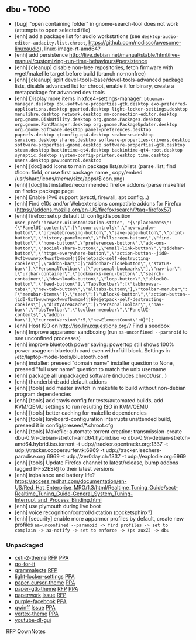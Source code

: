 ## dbu - TODO


 * [bug] "open containing folder" in gnome-search-tool does not work (attempts to open selected file)
 * [enh] add a package list for audio workstations (see `desktop-audio-editor-audacity.list.chroot`, https://github.com/nodiscc/awesome-linuxaudio), linux-image-rt-amd64?
 * [enh] add persistence http://live.debian.net/manual/stable/html/live-manual/customizing-run-time-behaviours#persistence
 * [enh] [cleanup] disable non-free repositories, fetch firmware with wget/makefile target before build (branch no-nonfree)
 * [enh] [cleanup] split devel-tools-base/devel-tools-advanced package lists, disable advanced list for chroot, enable it for binary, create a metapackage for advanced dev tools
 * [enh] Display more items in xfce4-settings-manager: `blueman-manager.desktop dbu-software-properties-gtk.desktop exo-preferred-applications.desktop gparted.desktop light-locker-settings.desktop menulibre.desktop network.desktop nm-connection-editor.desktop org.gnome.DiskUtility.desktop org.gnome.Packages.desktop org.gnome.FontManager.desktop org.gnome.PackageUpdater.desktop org.gnome.Software.desktop panel-preferences.desktop paprefs.desktop qtconfig-qt4.desktop seahorse.desktop services.desktop shares.desktop software-properties-drivers.desktop software-properties-gnome.desktop software-properties-gtk.desktop steam.desktop backintime-qt4.desktop backintime-qt4-root.desktop synaptic.desktop system-config-printer.desktop time.desktop users.desktop pavucontrol.desktop`
 * [enh] [doc] add icons to main package list/sublists (parse .list; find #Icon: field, or use first package name , copy/embed /usr/share/icons/$theme/$size/apps/$icon.png)
 * [enh] [doc] list installed/recommended firefox addons (parse makefile) on firefox package page
 * [enh] Enable IPv6 support (sysctl, firewall, apt config...)
 * [enh] Find e10s and/or Webextensions compatible addons for Firefox (https://addons.mozilla.org/en-US/firefox/search/?tag=firefox57)
 * [enh] firefox: setup default UI config/disposition `user_pref("browser.uiCustomization.state", "{\"placements\":{\"PanelUI-contents\":[\"zoom-controls\",\"new-window-button\",\"privatebrowsing-button\",\"save-page-button\",\"print-button\",\"history-panelmenu\",\"fullscreen-button\",\"find-button\",\"home-button\",\"preferences-button\",\"add-ons-button\",\"social-share-button\",\"email-link-button\",\"sidebar-button\",\"https-everywhere-button\",\"action-button--jid0-9xfbwuwnvpx4wwsfbwmcm4jj69ejetpack-self-destructing-cookies\"],\"addon-bar\":[\"addonbar-closebutton\",\"status-bar\"],\"PersonalToolbar\":[\"personal-bookmarks\"],\"nav-bar\":[\"urlbar-container\",\"bookmarks-menu-button\",\"search-container\",\"downloads-button\",\"loop-button\",\"ublock0-button\",\"feed-button\"],\"TabsToolbar\":[\"tabbrowser-tabs\",\"new-tab-button\",\"alltabs-button\"],\"toolbar-menubar\":[\"menubar-items\"]},\"seen\":[\"ublock0-button\",\"action-button--jid0-9xfbwuwnvpx4wwsfbwmcm4jj69ejetpack-self-destructing-cookies\"],\"dirtyAreaCache\":[\"PersonalToolbar\",\"nav-bar\",\"TabsToolbar\",\"toolbar-menubar\",\"PanelUI-contents\",\"addon-bar\"],\"currentVersion\":5,\"newElementCount\":0}");`
 * [enh] Host ISO on http://iso.linuxquestions.org/? Find a seedbox
 * [enh] Improve apparamor sandboxing (run `aa-unconfined --paranoid` to see unconfined processes)
 * [enh] improve bluetooth power saving: powertop still shows 100% power usage on bluetooth card even with rfkill block. Settings in /etc/laptop-mode-tools/bluetooth.conf
 * [enh] installer: preseed "domain name" installer question to None, preseed "full user name" question to match the unix username
 * [enh] package all unpackaged software (includes.chroot/usr...)
 * [enh] thunderbird: add default addons
 * [enh] [tools] add master switch in makefile to build without non-debian program dependencies
 * [enh] [tools] add travis config for tests/automated builds, add KVM/QEMU settings to run resulting ISO in KVM/QEMU
 * [enh] [tools] better caching for makefile dependencies
 * [enh] [tools] keyboard-configuration interrupts unattended build, preseed it in config/preseed/*.chroot.cfg
 * [enh] [tools] Makefile: automate torrent creation: transmission-create dbu-0.9n-debian-stretch-amd64.hybrid.iso -o dbu-0.9n-debian-stretch-amd64.hybrid.iso.torrent -t  udp://tracker.opentrackr.org:1337 -t  udp://tracker.coppersurfer.tk:6969   -t udp://tracker.leechers-paradise.org:6969 -t  udp://zer0day.ch:1337 -t  udp://explodie.org:6969
 * [enh] [tools] Update Firefox channel to latest/release, bump addons tagged [FF52ESR] to their latest versions
 * [enh] irqbalance and battery life? https://access.redhat.com/documentation/en-US/Red_Hat_Enterprise_MRG/1.3/html/Realtime_Tuning_Guide/sect-Realtime_Tuning_Guide-General_System_Tuning-Interrupt_and_Process_Binding.html
 * [enh] use plymouth during live boot
 * [enh] voice recognition/control/dictation (pocketsphinx?)
 * [enh] [security] enable more apparmor profiles by default, create new profiles `aa-unconfined --paranoid -> find profiles -> set to complain -> aa-notify -> set to enforce -> (ps auxZ) -> dbu`

### Unpackaged

 * [ceti-2-theme](https://github.com/horst3180/Ceti-2-theme) [RFP](http://bugs.debian.org/cgi-bin/bugreport.cgi?bug=862402) [PPA](http://download.opensuse.org/repositories/home:/Horst3180/Debian_8.0/all/)
 * [go-for-it](https://github.com/mank319/Go-For-It)
 * [grammalecte](https://www.dicollecte.org/grammalecte/telecharger.php) [RFP](http://bugs.debian.org/860579)
 * [light-locker-settings](https://launchpad.net/light-locker-settings) [PPA](http://archive.ubuntu.com/ubuntu/pool/universe/l/light-locker-settings/)
 * [paper-cursor-theme](https://github.com/snwh/paper-cursor-theme) [PPA](http://ppa.launchpad.net/snwh/pulp/ubuntu/pool/main/p/)
 * [paper-gtk-theme](https://github.com/snwh/paper-gtk-theme) [RFP](http://bugs.debian.org/cgi-bin/bugreport.cgi?bug=862403) [PPA](http://ppa.launchpad.net/snwh/pulp/ubuntu/pool/main/p/)
 * [paperwork](https://github.com/openpaperwork/paperwork/) [Issue](https://github.com/openpaperwork/paperwork/issues/466) [RFP](https://bugs.debian.org/721287)
 * [purple-facebook](https://github.com/dequis/purple-facebook/wiki) [PPA](http://download.opensuse.org/repositories/home:/jgeboski/Debian_9.0/amd64/)
 * [qwinff](https://qwinff.github.io/) [Issue](https://github.com/qwinff/qwinff/issues/18) [PPA](http://ppa.launchpad.net/lzh9102/qwinff/ubuntu/pool/main/q/)
 * [vertex-theme](https://github.com/horst3180/Vertex-theme) [PPA](http://download.opensuse.org/repositories/home:/Horst3180/Debian_8.0/all/)
 * [youtube-dl-gui](https://github.com/MrS0m30n3/youtube-dl-gui/releases)


RFP QownNotes